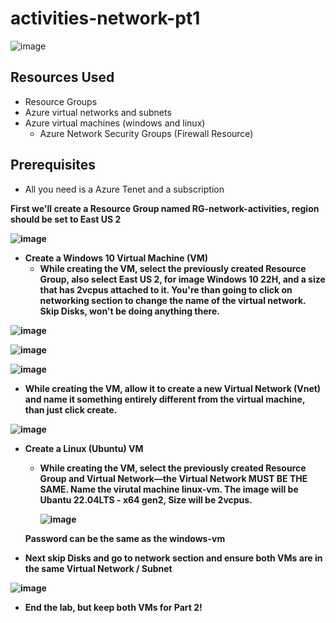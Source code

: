 # activities-network-pt1


![image](https://github.com/user-attachments/assets/8e15530e-d851-4467-8421-61c172f9daf0)    

<h2>Resources Used</h2>

- Resource Groups
- Azure virtual networks and subnets
- Azure virtual machines (windows and linux)
  - Azure Network Security Groups (Firewall Resource)



<h2>Prerequisites</h2>


- All you need is a Azure Tenet and a subscription




<b/>
















First we'll create a Resource Group named RG-network-activities, region should be set to East US 2

![image](https://github.com/user-attachments/assets/937a8eea-4844-49b2-bdba-2f43c0e8f700)




- Create a Windows 10 Virtual Machine (VM)
   - While creating the VM, select the previously created Resource Group, also select East US 2, for image Windows 10 22H, and a size that has 2vcpus attached to it.
     You're than going to click on networking section to change the name of the virtual network. Skip Disks, won't be doing anything there.
 
![image](https://github.com/user-attachments/assets/5fb4b6e5-f7d0-4d37-9ba2-76eb3e956d83)


![image](https://github.com/user-attachments/assets/d1995009-5f01-4814-a1d1-430a0a943c39)


![image](https://github.com/user-attachments/assets/80f91df3-05a5-48d5-8b60-df3c172875c8)



   - While creating the VM, allow it to create a new Virtual Network (Vnet) and name it something entirely different from the virtual machine, than just click create. 

![image](https://github.com/user-attachments/assets/fbc289ff-c81b-4d49-8bb5-e79e84f5a4ec)

   
- Create a Linux (Ubuntu) VM
   - While creating the VM, select the previously created Resource Group and Virtual Network—the Virtual Network MUST BE THE SAME. Name the virutal machine linux-vm.
     The image will be Ubantu 22.04LTS - x64 gen2, Size will be 2vcpus.
 
     ![image](https://github.com/user-attachments/assets/a1c6e902-c809-464c-95ff-5ff45a12de5c)

    Password can be the same as the windows-vm 
 

  
- Next skip Disks and go to network section and ensure both VMs are in the same Virtual Network / Subnet

![image](https://github.com/user-attachments/assets/bb06b155-5e9b-476f-9bae-b993ed0c990c)




- End the lab, but keep both VMs for Part 2!
